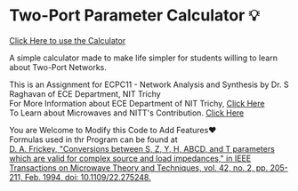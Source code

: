 # Two-Port Parameter Calculator 💡

[Click Here to use the Calculator](https://suhailahmed2627.github.io/2-port-calc/)

A simple calculator made to make life simpler for students willing to learn about Two-Port Networks.

This is an Assignment for ECPC11 - Network Analysis and Synthesis by Dr. S Raghavan of ECE Department, NIT Trichy \
For More Information about ECE Department of NIT Trichy, [Click Here](https://www.nitt.edu/home/academics/departments/ece/) \
To Learn about Microwaves and NITT's Contribution. [Click Here](https://www.microwaves101.com/encyclopedias/national-institute-of-technology-trichy)

You are Welcome to Modify this Code to Add Features❤️ \
Formulas used in thr Program can be found at \
[D. A. Frickey, "Conversions between S, Z, Y, H, ABCD, and T parameters which are valid for complex source and load impedances," in IEEE Transactions on Microwave Theory and Techniques, vol. 42, no. 2, pp. 205-211, Feb. 1994, doi: 10.1109/22.275248.](https://ieeexplore.ieee.org/document/275248)
